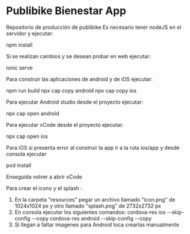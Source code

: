# Publibike Bienestar App
Repositorio de producción de publibike
Es necesario tener nodeJS en el servidor y ejecutar:

npm install 

Si se realizan cambios y se desean probar en web ejecutar:

ionic serve

Para construir las aplicaciones de android y de iOS ejecutar:

npm run build
npx cap copy android
npx cap copy ios

Para ejecutar Android studio desde el proyecto ejecutar:

npx cap open android

Para ejecutar xCode desde el proyecto ejecutar:

npx cap open ios

Para iOS si presenta error al construir la app ir a la ruta ios/app y desde consola ejecutar

pod install

Enseguida volver a abrir xCode


Para crear el icono y el splash :

1. En la carpeta "resources" pegar un archivo llamado "icon.png" de 1024x1024 px y otro llamado "splash.png" de 2732x2732 px
2. En consola ejecutar los siguientes comandos:
    cordova-res ios --skip-config --copy
    cordova-res android --skip-config --copy
3. Si llegan a faltar imagenes para Android toca crearlas manualmente
